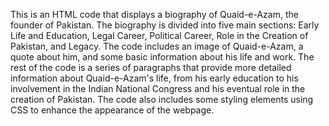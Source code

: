 This is an HTML code that displays a biography of Quaid-e-Azam, the founder of Pakistan.
The biography is divided into five main sections: Early Life and Education, Legal Career, Political Career, Role in the Creation of Pakistan, and Legacy.
The code includes an image of Quaid-e-Azam, a quote about him, and some basic information about his life and work.
The rest of the code is a series of paragraphs that provide more detailed information about Quaid-e-Azam's life, from his early education to his involvement in the Indian National Congress and his eventual role in the creation of Pakistan.
The code also includes some styling elements using CSS to enhance the appearance of the webpage.



